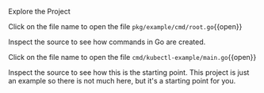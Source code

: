 Explore the Project

Click on the file name to open the file `pkg/example/cmd/root.go`{{open}}

Inspect the source to see how commands in Go are created.

Click on the file name to open the file `cmd/kubectl-example/main.go`{{open}}

Inspect the source to see how this is the starting point. This project is just an example so there is not much here, but it's a starting point for you.
